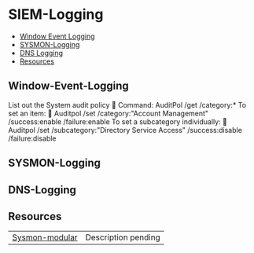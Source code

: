 # SIEM-Logging

- [Window Event Logging](#Window-Event-Logging)
- [SYSMON-Logging](#SYSMON)
- [DNS Logging](#DNS-Logging)
- [Resources](#Resources)

## Window-Event-Logging
List out the System audit policy
 Command: AuditPol /get /category:*
To set an item:
 Auditpol /set /category:"Account Management"
/success:enable /failure:enable
To set a subcategory individually:
 Auditpol /set /subcategory:"Directory Service Access"
/success:disable /failure:disable

## SYSMON-Logging
## DNS-Logging
## Resources
<table>
    <tr>
        <td>
            <a href="https://github.com/olafhartong/sysmon-modular" target="_blank">Sysmon-modular</a>
        </td>
        <td>
            Description pending
        </td>
    </tr>
</table>
